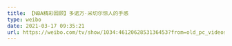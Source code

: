 ```yaml
---
title: 【NBA精彩回顾】多诺万·米切尔惊人的手感
type: weibo
date: 2021-03-17 09:35:21
url: https://weibo.com/tv/show/1034:4612062853136453?from=old_pc_videoshow
---
```


<!-- more -->